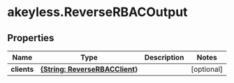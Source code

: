# akeyless.ReverseRBACOutput

## Properties

Name | Type | Description | Notes
------------ | ------------- | ------------- | -------------
**clients** | [**{String: ReverseRBACClient}**](ReverseRBACClient.md) |  | [optional] 


